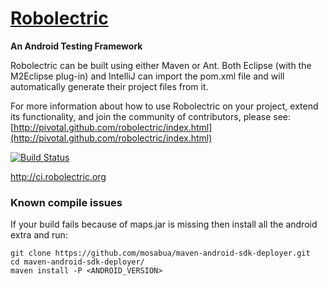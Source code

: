 <a name="README">[Robolectric](http://pivotal.github.com/robolectric/index.html)</a>
=======

**An Android Testing Framework**

Robolectric can be built using either Maven or Ant. Both Eclipse (with the M2Eclipse plug-in) and
IntelliJ can import the pom.xml file and will automatically generate their project files from it.

For more information about how to use Robolectric on your project, extend its functionality, and join the community of
contributors, please see: [http://pivotal.github.com/robolectric/index.html](http://pivotal.github.com/robolectric/index.html)

[![Build Status](https://secure.travis-ci.org/pivotal/robolectric.png?branch=master)](http://travis-ci.org/pivotal/robolectric)

http://ci.robolectric.org


### Known compile issues
If your build fails because of maps.jar is missing then install all the android extra and run:

```
git clone https://github.com/mosabua/maven-android-sdk-deployer.git
cd maven-android-sdk-deployer/
maven install -P <ANDROID_VERSION>
```

